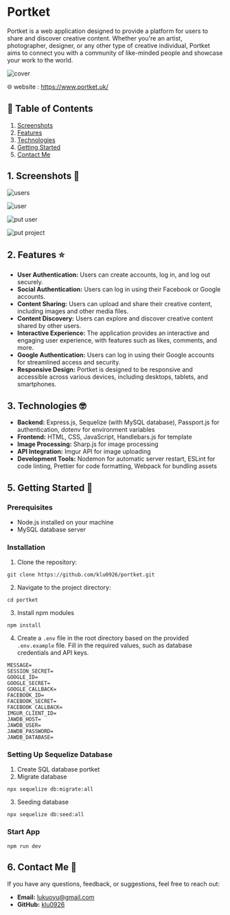 # Portket

Portket is a web application designed to provide a platform for users to share and discover creative content. Whether you're an artist, photographer, designer, or any other type of creative individual, Portket aims to connect you with a community of like-minded people and showcase your work to the world.

![cover](https://portket-ed8f173e9326.herokuapp.com/images/readme/readme-cover.png)

🌐 website : <a href="https://www.portket.uk/" target="_blank">https://www.portket.uk/</a>

## 📖 Table of Contents

1. [Screenshots](#1-screenshots-)
2. [Features](#2-features-)
3. [Technologies](#3-technologies-)
4. [Getting Started](#4-getting-started=)
5. [Contact Me](#5-contact-me-)

## 1. Screenshots 📸

![users](https://portket-ed8f173e9326.herokuapp.com/images/readme/readme-users.png)

![user](https://portket-ed8f173e9326.herokuapp.com/images/readme/readme-user.png)

![put user](https://portket-ed8f173e9326.herokuapp.com/images/readme/readme-put-user.png)

![put project](https://portket-ed8f173e9326.herokuapp.com/images/readme/readme-put-project.png)

## 2. Features ⭐️

- **User Authentication:** Users can create accounts, log in, and log out securely.
- **Social Authentication:** Users can log in using their Facebook or Google accounts.
- **Content Sharing:** Users can upload and share their creative content, including images and other media files.
- **Content Discovery:** Users can explore and discover creative content shared by other users.
- **Interactive Experience:** The application provides an interactive and engaging user experience, with features such as likes, comments, and more.
- **Google Authentication:** Users can log in using their Google accounts for streamlined access and security.
- **Responsive Design:** Portket is designed to be responsive and accessible across various devices, including desktops, tablets, and smartphones.

## 3. Technologies 🤓

- **Backend:** Express.js, Sequelize (with MySQL database), Passport.js for authentication, dotenv for environment variables
- **Frontend:** HTML, CSS, JavaScript, Handlebars.js for template
- **Image Processing:** Sharp.js for image processing
- **API Integration:** Imgur API for image uploading
- **Development Tools:** Nodemon for automatic server restart, ESLint for code linting, Prettier for code formatting, Webpack for bundling assets

## 5. Getting Started 🚀

### Prerequisites

- Node.js installed on your machine
- MySQL database server

### Installation

1. Clone the repository:

```
git clone https://github.com/klu0926/portket.git
```

2. Navigate to the project directory:

```
cd portket
```

3. Install npm modules

```
npm install
```

4. Create a `.env` file in the root directory based on the provided `.env.example` file. Fill in the required values, such as database credentials and API keys.

```
MESSAGE=
SESSION_SECRET=
GOOGLE_ID=
GOOGLE_SECRET=
GOOGLE_CALLBACK=
FACEBOOK_ID=
FACEBOOK_SECRET=
FACEBOOK_CALLBACK=
IMGUR_CLIENT_ID=
JAWDB_HOST=
JAWDB_USER=
JAWDB_PASSWORD=
JAWDB_DATABASE=
```

### Setting Up Sequelize Database

1. Create SQL database portket
2. Migrate database

```
npx sequelize db:migrate:all
```

3. Seeding database

```
npx sequelize db:seed:all
```

### Start App

```
npm run dev
```

## 6. Contact Me 👋

If you have any questions, feedback, or suggestions, feel free to reach out:

- **Email:** [lukuoyu@gmail.com](mailto:your.email@example.com)
- **GitHub:** [klu0926](https://github.com/klu0926)
